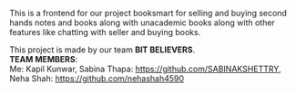 This is a frontend for our project booksmart for selling and buying second hands notes and books along with unacademic books along with other features like chatting with seller and buying books. 

This project is made by our team <b>BIT BELIEVERS</b>. </br>
<b>TEAM MEMBERS</b>:  </br>    Me: Kapil Kunwar, Sabina Thapa: https://github.com/SABINAKSHETTRY, Neha Shah: https://github.com/nehashah4590
